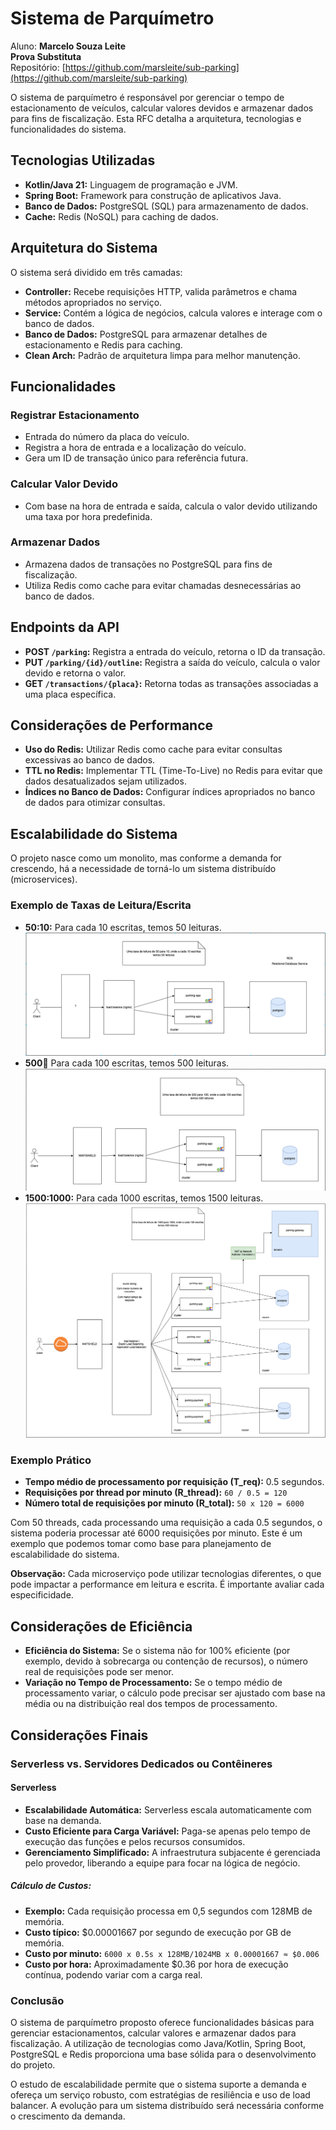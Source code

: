 # Sistema de Parquímetro

Aluno: **Marcelo Souza Leite**  
**Prova Substituta**  
Repositório: [https://github.com/marsleite/sub-parking](https://github.com/marsleite/sub-parking)

O sistema de parquímetro é responsável por gerenciar o tempo de estacionamento de veículos, calcular valores devidos e armazenar dados para fins de fiscalização. Esta RFC detalha a arquitetura, tecnologias e funcionalidades do sistema.

## Tecnologias Utilizadas

- **Kotlin/Java 21:** Linguagem de programação e JVM.
- **Spring Boot:** Framework para construção de aplicativos Java.
- **Banco de Dados:** PostgreSQL (SQL) para armazenamento de dados.
- **Cache:** Redis (NoSQL) para caching de dados.

## Arquitetura do Sistema

O sistema será dividido em três camadas:

- **Controller:** Recebe requisições HTTP, valida parâmetros e chama métodos apropriados no serviço.
- **Service:** Contém a lógica de negócios, calcula valores e interage com o banco de dados.
- **Banco de Dados:** PostgreSQL para armazenar detalhes de estacionamento e Redis para caching.
- **Clean Arch:** Padrão de arquitetura limpa para melhor manutenção.

## Funcionalidades

### Registrar Estacionamento
- Entrada do número da placa do veículo.
- Registra a hora de entrada e a localização do veículo.
- Gera um ID de transação único para referência futura.

### Calcular Valor Devido
- Com base na hora de entrada e saída, calcula o valor devido utilizando uma taxa por hora predefinida.

### Armazenar Dados
- Armazena dados de transações no PostgreSQL para fins de fiscalização.
- Utiliza Redis como cache para evitar chamadas desnecessárias ao banco de dados.

## Endpoints da API

- **POST `/parking`:** Registra a entrada do veículo, retorna o ID da transação.
- **PUT `/parking/{id}/outline`:** Registra a saída do veículo, calcula o valor devido e retorna o valor.
- **GET `/transactions/{placa}`:** Retorna todas as transações associadas a uma placa específica.

## Considerações de Performance

- **Uso do Redis:** Utilizar Redis como cache para evitar consultas excessivas ao banco de dados.
- **TTL no Redis:** Implementar TTL (Time-To-Live) no Redis para evitar que dados desatualizados sejam utilizados.
- **Índices no Banco de Dados:** Configurar índices apropriados no banco de dados para otimizar consultas.

## Escalabilidade do Sistema

O projeto nasce como um monolito, mas conforme a demanda for crescendo, há a necessidade de torná-lo um sistema distribuído (microservices).

### Exemplo de Taxas de Leitura/Escrita

- **50:10:** Para cada 10 escritas, temos 50 leituras.
![img.png](img.png)
- **500:100:** Para cada 100 escritas, temos 500 leituras.
![img_1.png](img_1.png)
- **1500:1000:** Para cada 1000 escritas, temos 1500 leituras.
![img_2.png](img_2.png)

### Exemplo Prático

- **Tempo médio de processamento por requisição (T_req):** 0.5 segundos.
- **Requisições por thread por minuto (R_thread):** `60 / 0.5 = 120`
- **Número total de requisições por minuto (R_total):** `50 x 120 = 6000`

Com 50 threads, cada processando uma requisição a cada 0.5 segundos, o sistema poderia processar até 6000 requisições por minuto. Este é um exemplo que podemos tomar como base para planejamento de escalabilidade do sistema.

**Observação:** Cada microserviço pode utilizar tecnologias diferentes, o que pode impactar a performance em leitura e escrita. É importante avaliar cada especificidade.

## Considerações de Eficiência

- **Eficiência do Sistema:** Se o sistema não for 100% eficiente (por exemplo, devido à sobrecarga ou contenção de recursos), o número real de requisições pode ser menor.
- **Variação no Tempo de Processamento:** Se o tempo médio de processamento variar, o cálculo pode precisar ser ajustado com base na média ou na distribuição real dos tempos de processamento.

## Considerações Finais

### Serverless vs. Servidores Dedicados ou Contêineres

#### **Serverless**
- **Escalabilidade Automática:** Serverless escala automaticamente com base na demanda.
- **Custo Eficiente para Carga Variável:** Paga-se apenas pelo tempo de execução das funções e pelos recursos consumidos.
- **Gerenciamento Simplificado:** A infraestrutura subjacente é gerenciada pelo provedor, liberando a equipe para focar na lógica de negócio.

##### **Cálculo de Custos:**
- **Exemplo:** Cada requisição processa em 0,5 segundos com 128MB de memória.
- **Custo típico:** $0.00001667 por segundo de execução por GB de memória.
- **Custo por minuto:** `6000 x 0.5s x 128MB/1024MB x 0.00001667 ≈ $0.006`
- **Custo por hora:** Aproximadamente $0.36 por hora de execução contínua, podendo variar com a carga real.

### Conclusão

O sistema de parquímetro proposto oferece funcionalidades básicas para gerenciar estacionamentos, calcular valores e armazenar dados para fiscalização. A utilização de tecnologias como Java/Kotlin, Spring Boot, PostgreSQL e Redis proporciona uma base sólida para o desenvolvimento do projeto.

O estudo de escalabilidade permite que o sistema suporte a demanda e ofereça um serviço robusto, com estratégias de resiliência e uso de load balancer. A evolução para um sistema distribuído será necessária conforme o crescimento da demanda.
